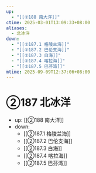 ```yaml
---
up:
  - "[[②188 南大洋]]"
ctime: 2025-03-01T13:09:33+08:00
aliases:
  - 北冰洋
down:
  - "[[②187.1 格陵兰海]]"
  - "[[②187.2 巴伦支海]]"
  - "[[②187.3 白海]]"
  - "[[②187.4 喀拉海]]"
  - "[[②187.5 巴芬湾]]"
mtime: 2025-09-09T12:37:06+08:00
---
```


# ②187 北冰洋

- up: [[②188 南大洋]]
- down:	
	- [[②187.1 格陵兰海]]
	- [[②187.2 巴伦支海]]
	- [[②187.3 白海]]
	- [[②187.4 喀拉海]]
	- [[②187.5 巴芬湾]]
	
